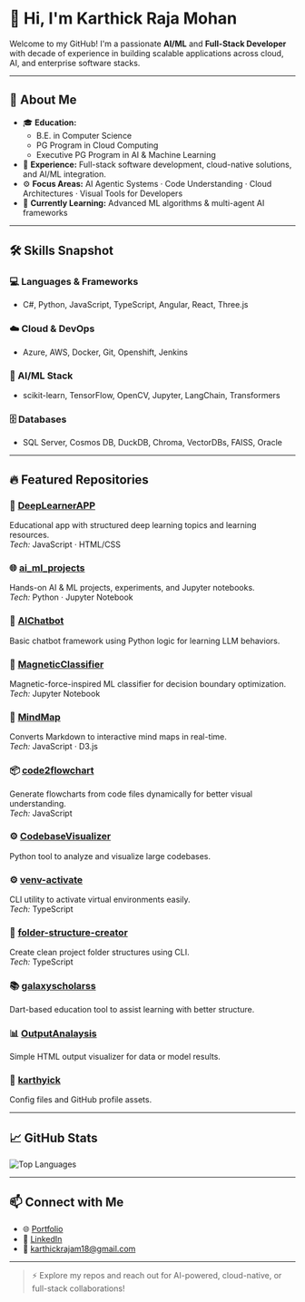 # 👋 Hi, I'm **Karthick Raja Mohan**

Welcome to my GitHub! I'm a passionate **AI/ML** and **Full-Stack Developer** with decade of experience in building scalable applications across cloud, AI, and enterprise software stacks.

---

## 🌟 About Me

- 🎓 **Education:**  
  - B.E. in Computer Science  
  - PG Program in Cloud Computing  
  - Executive PG Program in AI & Machine Learning  
- 💼 **Experience:** Full-stack software development, cloud-native solutions, and AI/ML integration.  
- ⚙️ **Focus Areas:** AI Agentic Systems · Code Understanding · Cloud Architectures · Visual Tools for Developers  
- 🌱 **Currently Learning:** Advanced ML algorithms & multi-agent AI frameworks  

---

## 🛠️ Skills Snapshot

### 💻 Languages & Frameworks
- C#, Python, JavaScript, TypeScript, Angular, React, Three.js

### ☁️ Cloud & DevOps
- Azure, AWS, Docker, Git, Openshift, Jenkins

### 🧠 AI/ML Stack
- scikit-learn, TensorFlow, OpenCV, Jupyter, LangChain, Transformers

### 🗄️ Databases
- SQL Server, Cosmos DB, DuckDB, Chroma, VectorDBs, FAISS, Oracle

---

## 🔥 Featured Repositories

### 🧠 [DeepLearnerAPP](https://github.com/karthyick/DeepLearnerAPP)  
Educational app with structured deep learning topics and learning resources.  
*Tech:* JavaScript · HTML/CSS

### 🌐 [ai_ml_projects](https://github.com/karthyick/ai_ml_projects)  
Hands-on AI & ML projects, experiments, and Jupyter notebooks.  
*Tech:* Python · Jupyter Notebook

### 💬 [AIChatbot](https://github.com/karthyick/AIChatbot)  
Basic chatbot framework using Python logic for learning LLM behaviors.

### 🧲 [MagneticClassifier](https://github.com/karthyick/MagneticClassifier)  
Magnetic-force-inspired ML classifier for decision boundary optimization.  
*Tech:* Jupyter Notebook

### 🧠 [MindMap](https://github.com/karthyick/MindMap)  
Converts Markdown to interactive mind maps in real-time.  
*Tech:* JavaScript · D3.js

### 📦 [code2flowchart](https://github.com/karthyick/code2flowchart)  
Generate flowcharts from code files dynamically for better visual understanding.  
*Tech:* JavaScript

### ⚙️ [CodebaseVisualizer](https://github.com/karthyick/CodebaseVisualizer)  
Python tool to analyze and visualize large codebases.

### ⚙️ [venv-activate](https://github.com/karthyick/venv-activate)  
CLI utility to activate virtual environments easily.  
*Tech:* TypeScript

### 📁 [folder-structure-creator](https://github.com/karthyick/folder-structure-creator)  
Create clean project folder structures using CLI.  
*Tech:* TypeScript

### 📚 [galaxyscholarss](https://github.com/karthyick/galaxyscholarss)  
Dart-based education tool to assist learning with better structure.

### 📊 [OutputAnalaysis](https://github.com/karthyick/OutputAnalaysis)  
Simple HTML output visualizer for data or model results.

### 🧱 [karthyick](https://github.com/karthyick/karthyick)  
Config files and GitHub profile assets.

---

## 📈 GitHub Stats

![Top Languages](https://github-readme-stats.vercel.app/api/top-langs/?username=karthyick&layout=compact&theme=radical)

---

## 📫 Connect with Me

- 🌐 [Portfolio](https://karthyick.github.io/)
- 💼 [LinkedIn](https://www.linkedin.com/in/karthick-raja-mohan-753431123/)
- 📧 [karthickrajam18@gmail.com](mailto:karthickrajam18@gmail.com)

---

> ⚡️ Explore my repos and reach out for AI-powered, cloud-native, or full-stack collaborations!
